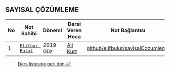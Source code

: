 ## SAYISAL ÇÖZÜMLEME

| No  | Not Sahibi                                      | Dönemi   | Dersi Veren Hoca                         | Not Bağlantısı                                                                     | Not durumu      |
| --- | ----------------------------------------------- | -------- | ---------------------------------------- | ---------------------------------------------------------------------------------- | --------------- |
| 1   | [`Elifnur Bulut`](https://github.com/elifbulut) | 2019 Güz | [Ali Kurt](https://www.pau.edu.tr/akurt) | [github/elifbulut/sayisalCozumleme](https://github.com/elifbulut/SayisalCozumleme) | %90 Tamamlanmış |

> [Ders listesine geri dön ↩️](../../README.md)
